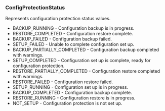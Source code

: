 ### ConfigProtectionStatus
Represents configuration protection status values.

- BACKUP_RUNNING - Configuration backup is in progress.
- RESTORE_COMPLETED - Configuration restore complete.
- BACKUP_FAILED - Configuration backup failed.
- SETUP_FAILED - Unable to complete configuration set up.
- BACKUP_PARTIALLY_COMPLETED - Configuration backup completed with warnings.
- SETUP_COMPLETED - Configuration set up is complete, ready for configuration protection.
- RESTORE_PARTIALLY_COMPLETED - Configuration restore completed with warnings.
- RESTORE_FAILED - Configuration restore failed.
- SETUP_RUNNING - Configuration set up is in progress.
- BACKUP_COMPLETED - Configuration backup complete.
- RESTORE_RUNNING - Configuration restore is in progress.
- NOT_SETUP - Configuration protection is not set up.
